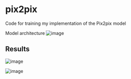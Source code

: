 # pix2pix

Code for training my implementation of the Pix2pix model

Model architecture
![image](https://user-images.githubusercontent.com/40829870/118866207-6f0e5380-b8ea-11eb-8b3b-a56c9ca7223e.png)


## Results
![image](https://user-images.githubusercontent.com/40829870/118866353-92d19980-b8ea-11eb-9f04-fcdb3e51f205.png)

![image](https://user-images.githubusercontent.com/40829870/118866386-9cf39800-b8ea-11eb-87c3-0324b7a5ed73.png)
